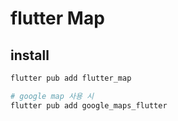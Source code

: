 # flutter Map

## install

```sh
flutter pub add flutter_map

# google map 사용 시
flutter pub add google_maps_flutter
```
